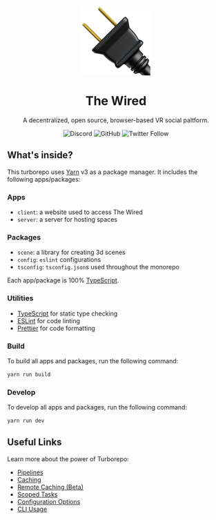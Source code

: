 <div align="center">
<img src="./apps/client/public/images/plug.png" />
<h1>The Wired</h1>
<p>A decentralized, open source, browser-based VR social paltform.</p>

<img alt="Discord" src="https://img.shields.io/discord/918705784311939134?label=discord">
<img alt="GitHub" src="https://img.shields.io/github/license/wired-xr/wired">
<img alt="Twitter Follow" src="https://img.shields.io/twitter/follow/TheWiredXR?style=social">
</div>

## What's inside?

This turborepo uses [Yarn](https://yarnpkg.com/) v3 as a package manager. It includes the following apps/packages:

### Apps

- `client`: a website used to access The Wired
- `server`: a server for hosting spaces

### Packages

- `scene`: a library for creating 3d scenes
- `config`: `eslint` configurations
- `tsconfig`: `tsconfig.json`s used throughout the monorepo

Each app/package is 100% [TypeScript](https://www.typescriptlang.org/).

### Utilities

- [TypeScript](https://www.typescriptlang.org/) for static type checking
- [ESLint](https://eslint.org/) for code linting
- [Prettier](https://prettier.io) for code formatting

### Build

To build all apps and packages, run the following command:

```bash
yarn run build
```

### Develop

To develop all apps and packages, run the following command:

```bash
yarn run dev
```

## Useful Links

Learn more about the power of Turborepo:

- [Pipelines](https://turborepo.org/docs/features/pipelines)
- [Caching](https://turborepo.org/docs/features/caching)
- [Remote Caching (Beta)](https://turborepo.org/docs/features/remote-caching)
- [Scoped Tasks](https://turborepo.org/docs/features/scopes)
- [Configuration Options](https://turborepo.org/docs/reference/configuration)
- [CLI Usage](https://turborepo.org/docs/reference/command-line-reference)
